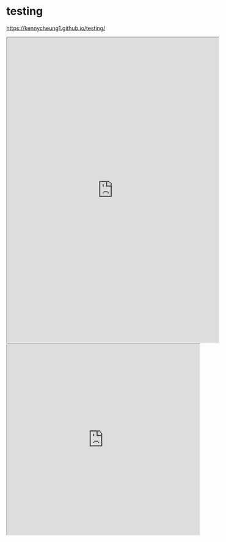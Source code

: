 # testing

https://kennycheung1.github.io/testing/


<iframe src="https://public.tableau.com/views/Top30occupationschart38version9_0/Dashboard1? :showVizHome=no&:embed=true" width="110%" height="800"></iframe>

<iframe src="https://zcromwel.github.io/leaflet-maps-with-google-sheets/" width="100%" height="500"></iframe>
